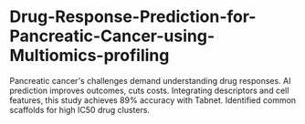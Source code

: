 # Drug-Response-Prediction-for-Pancreatic-Cancer-using-Multiomics-profiling
Pancreatic cancer's challenges demand understanding drug responses. AI prediction improves outcomes, cuts costs. Integrating descriptors and cell features, this study achieves 89% accuracy with Tabnet. Identified common scaffolds for high IC50 drug clusters.

